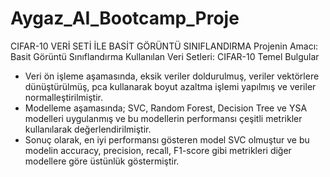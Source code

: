 # Aygaz_AI_Bootcamp_Proje
CIFAR-10 VERİ SETİ İLE BASİT GÖRÜNTÜ SINIFLANDIRMA
Projenin Amacı: Basit Görüntü Sınıflandırma
Kullanılan Veri Setleri: CIFAR-10 
Temel Bulgular
- Veri ön işleme aşamasında, eksik veriler doldurulmuş, veriler vektörlere dünüştürülmüş, pca kullanarak boyut azaltma işlemi yapılmış ve veriler normalleştirilmiştir.
- Modelleme aşamasında; SVC, Random Forest, Decision Tree ve YSA modelleri uygulanmış ve bu modellerin performansı çeşitli metrikler kullanılarak değerlendirilmiştir.
- Sonuç olarak, en iyi performansı gösteren model SVC olmuştur ve bu modelin accuracy, precision, recall, F1-score gibi metrikleri diğer modellere göre üstünlük göstermiştir.

